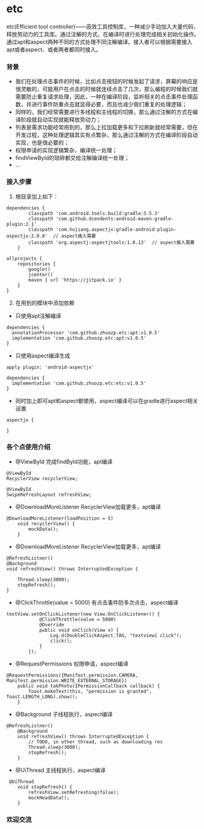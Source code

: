 # etc
etc(Efficient tool controller)——高效工具控制库，一种减少手动加入大量代码、释放劳动力的工具库。通过注解的方式，在编译时进行处理完成相关初始化操作。通过apt和aspect两种不同的方式处理不同注解编译。接入者可以根据需要接入apt或者aspect、或者两者都同时接入。

### 背景
* 我们在处理点击事件的时候，比如点击按钮的时候发起了请求，屏幕的响应是很灵敏的，可能用户在点击的时候就连续点击了几次，那么编程的时候我们就需要防止重复请求处理，因此，一种在编译阶段，监听相关的点击事件处理函数，并进行事件防重点击就显得必要，而且也减少我们重复的处理逻辑；
* 同样的，我们经常需要进行多线程和主线程的切换，那么通过注解的方式在编译阶段就自动实现就能释放劳动力；
* 列表是需求功能经常用到的，那么上拉加载更多和下拉刷新就经常需要，但在开发过程，这种处理逻辑其实有点繁杂，那么通过注解的方式在编译阶段自动实现，也是很必要的；
* 权限申请的实现逻辑繁杂，编译统一处理；
* findViewById的琐碎都交给注解编译统一处理；
* ...

### 接入步骤
1. 根目录加上如下：
```
dependencies {
        classpath 'com.android.tools.build:gradle:3.5.3'
        classpath 'com.github.dcendents:android-maven-gradle-plugin:2.1'
        classpath 'com.hujiang.aspectjx:gradle-android-plugin-aspectjx:2.0.8'  // aspect接入需要
        classpath 'org.aspectj:aspectjtools:1.8.13'  // aspect接入需要
    }
    
allprojects {
    repositories {
        google()
        jcenter()
        maven { url 'https://jitpack.io' }
    }
}
```
2. 在用到的模块中添加依赖
* 只使用apt注解编译
```
dependencies {
  annotationProcessor 'com.github.zhuozp.etc:apt:v1.0.5'
  implementation 'com.github.zhuozp.etc:apt:v1.0.5'
}

```
* 只使用aspect编译生成

```
apply plugin: 'android-aspectjx'

dependencies {
  implementation 'com.github.zhuozp.etc:etc:v1.0.5'
}

```
* 同时加上即可apt和aspect都使用，aspect编译可以在gradle进行aspect相关设置
```
aspectjx {

}
```

### 各个点使用介绍
* @ViewById 完成findById功能，apt编译
```
@ViewById 
RecyclerView recyclerView;
    
@ViewById
SwipeRefreshLayout refreshView;
```
* @DownloadMoreListener RecyclerView加载更多，apt编译
```
@DownloadMoreListener(loadPosition = 5)
    void recyclerView() {
        mockData();
    }
```
* @DownloadMoreListener RecyclerView加载更多，apt编译
```
@RefreshListner()
@Background
void refreshView() throws InterruptedException {
        
    Thread.sleep(3000);
    stopRefresh();
}
```

* @ClickThrottle(value = 5000) 有点击事件防多次点击，aspect编译
```
textView.setOnClickListener(new View.OnClickListener() {
            @ClickThrottle(value = 5000)
            @Override
            public void onClick(View v) {
                Log.d(DoubleClickAspect.TAG, "textview1 click");
                click();
            }
        });
```

* @RequestPermissions 权限申请，aspect编译
```
@RequestPermissions({Manifest.permission.CAMERA, Manifest.permission.WRITE_EXTERNAL_STORAGE})
    public void takPhoto(IPermissionCallback callback) {
        Toast.makeText(this, "permission is granted", Toast.LENGTH_LONG).show();
    }
```

* @Background  子线程执行，aspect编译
```
@RefreshListner()
    @Background
    void refreshView() throws InterruptedException {
        // TODO, in other thread, such as downloading res
        Thread.sleep(3000);
        stopRefresh();
    }
```

*  @UiThread 主线程执行，aspect编译
```
 @UiThread
    void stopRefresh() {
        refreshView.setRefreshing(false);
        mockHeadData();
    }
```

### 欢迎交流
          
